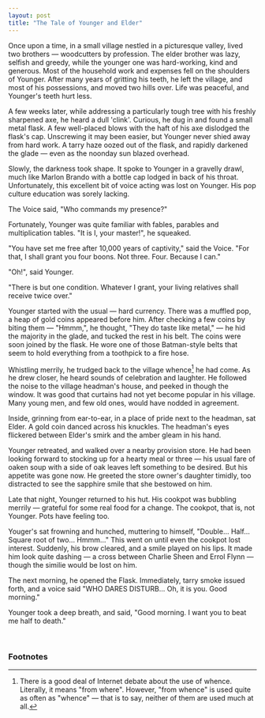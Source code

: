 ```yaml
---
layout: post
title: "The Tale of Younger and Elder"
---
```


Once upon a time, in a small village nestled in a picturesque valley, lived two brothers &mdash; woodcutters by profession. The elder brother was lazy, selfish and greedy, while the younger one was hard-working, kind and generous. Most of the household work and expenses fell on the shoulders of Younger. After many years of gritting his teeth, he left the village, and most of his possessions, and moved two hills over. Life was peaceful, and Younger's teeth hurt less.

A few weeks later, while addressing a particularly tough tree with his freshly sharpened axe, he heard a dull 'clink'. Curious, he dug in and found a small metal flask. A few well-placed blows with the haft of his axe dislodged the flask's cap. Unscrewing it may been easier, but Younger never shied away from hard work. A tarry haze oozed out of the flask, and rapidly darkened the glade — even as the noonday sun blazed overhead.

Slowly, the darkness took shape. It spoke to Younger in a gravelly drawl, much like Marlon Brando with a bottle cap lodged in back of his throat. Unfortunately, this excellent bit of voice acting was lost on Younger. His pop culture education was sorely lacking.

The Voice said, "Who commands my presence?"

Fortunately, Younger was quite familiar with fables, parables and multiplication tables. "It is I, your master!", he squeaked. 

"You have set me free after 10,000 years of captivity," said the Voice. "For that, I shall grant you four boons. Not three. Four. Because I can." 

"Oh!", said Younger.

"There is but one condition. Whatever I grant, your living relatives shall receive twice over."

Younger started with the usual — hard currency. There was a muffled pop, a heap of gold coins appeared before him. After checking a few coins by biting them — "Hmmm,", he thought, "They do taste like metal," — he hid the majority in the glade, and tucked the rest in his belt. The coins were soon joined by the flask. He wore one of those Batman-style belts that seem to hold everything from a toothpick to a fire hose.

Whistling merrily, he trudged back to the village whence[^1] he had come. As he drew closer, he heard sounds of celebration and laughter. He followed the noise to the village headman's house, and peeked in though the window. It was good that curtains had not yet become popular in his village. Many young men, and few old ones, would have nodded in agreement.

Inside, grinning from ear-to-ear, in a place of pride next to the headman, sat Elder. A gold coin danced across his knuckles. The headman's eyes flickered between Elder's smirk and the amber gleam in his hand.

Younger retreated, and walked over a nearby provision store. He had been looking forward to stocking up for a hearty meal or three — his usual fare of oaken soup with a side of oak leaves left something to be desired. But his appetite was gone now. He greeted the store owner's daughter timidly, too distracted to see the sapphire smile that she bestowed on him.

Late that night, Younger returned to his hut. His cookpot was bubbling merrily — grateful for some real food for a change. The cookpot, that is, not Younger. Pots have feeling too. 

Youger's sat frowning and hunched, muttering to himself, "Double... Half... Square root of two... Hmmm..." This went on until even the cookpot lost interest. Suddenly, his brow cleared, and a smile played on his lips. It made him look quite dashing — a cross between Charlie Sheen and Errol Flynn — though the similie would be lost on him.

The next morning, he opened the Flask. Immediately, tarry smoke issued forth, and a voice said "WHO DARES DISTURB... Oh, it is you. Good morning." 

Younger took a deep breath, and said, "Good morning. I want you to beat me half to death." 

 
### Footnotes
[^1]: There is a good deal of Internet debate about the use of whence. Literally, it means "from where". However, "from whence" is used quite as often as "whence" — that is to say, neither of them are used much at all.
